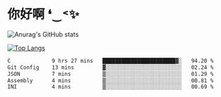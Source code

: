 # 你好啊 ❛‿˂✨

![Anurag's GitHub stats](https://github-readme-stats.vercel.app/api?username=ZombieFly&count_private=true&show_icons=true)

[![Top Langs](https://github-readme-stats.vercel.app/api/top-langs/?username=ZombieFly&layout=compact&count_private=true&hide=Ruby,makefile)](https://github.com/anuraghazra/github-readme-stats)

<!--START_SECTION:waka-->

```txt
C             9 hrs 27 mins   ███████████████████████▓░   94.20 %
Git Config    13 mins         ▓░░░░░░░░░░░░░░░░░░░░░░░░   02.24 %
JSON          7 mins          ▒░░░░░░░░░░░░░░░░░░░░░░░░   01.29 %
Assembly      4 mins          ▒░░░░░░░░░░░░░░░░░░░░░░░░   00.81 %
INI           4 mins          ▒░░░░░░░░░░░░░░░░░░░░░░░░   00.69 %
```

<!--END_SECTION:waka-->
